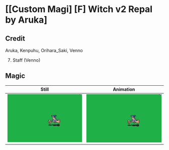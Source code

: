 # [\[Custom Magi\] \[F\] Witch v2 Repal by Aruka]

## Credit

Aruka, Kenpuhu, Orihara_Saki, Venno

7. Staff (Venno)

## Magic

| Still | Animation |
| :---: | :-------: |
| ![Magic still](./Magic_000.png) | ![Magic animation](./Magic.gif) |
